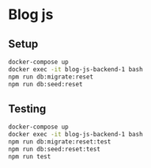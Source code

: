 # Blog js

## Setup

```sh
docker-compose up
docker exec -it blog-js-backend-1 bash
npm run db:migrate:reset
npm run db:seed:reset
```

## Testing

```sh
docker-compose up
docker exec -it blog-js-backend-1 bash
npm run db:migrate:reset:test
npm run db:seed:reset:test
npm run test
```

